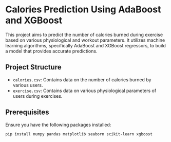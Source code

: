 # Calories Prediction Using AdaBoost and XGBoost

This project aims to predict the number of calories burned during exercise based on various physiological and workout parameters. It utilizes machine learning algorithms, specifically AdaBoost and XGBoost regressors, to build a model that provides accurate predictions.

## Project Structure

- `calories.csv`: Contains data on the number of calories burned by various users.
- `exercise.csv`: Contains data on various physiological parameters of users during exercises.

## Prerequisites

Ensure you have the following packages installed:

```bash
pip install numpy pandas matplotlib seaborn scikit-learn xgboost
